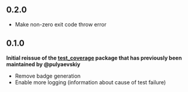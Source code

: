 ## 0.2.0

* Make non-zero exit code throw error

## 0.1.0

**Initial reissue of the [test_coverage](https://github.com/pulyaevskiy/test-coverage) package that has previously been maintained by @pulyaevskiy**

* Remove badge generation
* Enable more logging (information about cause of test failure)
